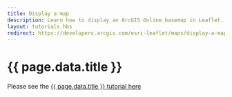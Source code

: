 ```yaml
---
title: Display a map
description: Learn how to display an ArcGIS Online basemap in Leaflet.
layout: tutorials.hbs
redirect: https://developers.arcgis.com/esri-leaflet/maps/display-a-map/
---
```


# {{ page.data.title }}

Please see the [{{ page.data.title }} tutorial here](https://developers.arcgis.com/esri-leaflet/maps/display-a-map/)
